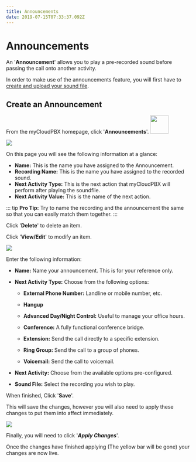 ```yaml
---
title: Announcements
date: 2019-07-15T07:33:37.092Z
---
```



# Announcements

An '**Announcement**' allows you to play a pre-recorded sound before passing the call onto another activity.

In order to make use of the announcements feature, you will first have to [create and upload your sound file](https://kb.mycloudpbx.net.au/guides/mycloudpbx/recorded-sounds.html).

## Create an Announcement

From the myCloudPBX homepage, click '**Announcements**'. <img style="width: 50px; height: auto;" src="/images/announcement_logo.png"> 

<img style="width: auto; height: auto;" src="/images/announcement_mainscreen.png"> 

On this page you will see the following information at a glance:

* **Name:** This is the name you have assigned to the Announcement.
* **Recording Name:** This is the name you have assigned to the recorded sound. 
* **Next Activity Type:** This is the next action that myCloudPBX will perform after playing the soundfile.
* **Next Activity Value:** This is the name of the next action.

::: tip
**Pro Tip:** Try to name the recording and the announcement the same so that you can easily match them together.
:::

Click '**Delete**' to delete an item.

Click '**View/Edit**' to modify an item.

![](/images/announcement_edit.png)

Enter the following information:

* **Name:** Name your announcement. This is for your reference only.

* **Next Activity Type:** Choose from the following options:

  - **External Phone Number:** Landline or mobile number, etc.

  - **Hangup**

  - **Advanced Day/Night Control:** Useful to manage your office hours.

  - **Conference:** A fully functional conference bridge.

  - **Extension:** Send the call directly to a specific extension.

  - **Ring Group:** Send the call to a group of phones.

  - **Voicemail:** Send the call to voicemail.

* **Next Activity:** Choose from the available options pre-configured.

* **Sound File:** Select the recording you wish to play.

When finished, Click '**Save**'.

This will save the changes, however you will also need to apply these changes to put them into affect immediately.

![](/images/pbx-apply-viewchanges.png)

Finally, you will need to click '**_Apply Changes_**'.

Once the changes have finished applying (The yellow bar will be gone) your changes are now live.













